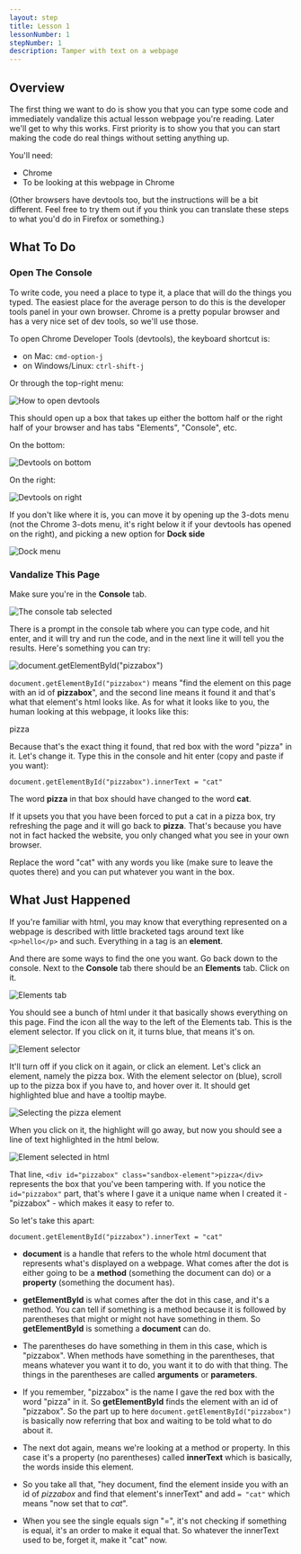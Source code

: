 ```yaml
---
layout: step
title: Lesson 1
lessonNumber: 1
stepNumber: 1
description: Tamper with text on a webpage
---
```


## Overview

The first thing we want to do is show you that you can type some code and
immediately vandalize this actual lesson webpage you're reading.  Later we'll
get to why this works.  First priority is to show you that you can start
making the code do real things without setting anything up.

You'll need:

- Chrome
- To be looking at this webpage in Chrome

(Other browsers have devtools too, but the instructions will be a bit different.
Feel free to try them out if you think you can translate these steps to what
you'd do in Firefox or something.)

## What To Do

### Open The Console

To write code, you need a place to type it, a place that will do the things
you typed.  The easiest place for the average person to do this is the
developer tools panel in your own browser.  Chrome is a pretty popular browser
and has a very nice set of dev tools, so we'll use those.

To open Chrome Developer Tools (devtools), the keyboard shortcut is:
- on Mac: `cmd-option-j`
- on Windows/Linux: `ctrl-shift-j`

Or through the top-right menu:

![How to open devtools](assets/images/devtools_menu.png)

This should open up a box that takes up either the bottom half or the right
half of your browser and has tabs "Elements", "Console", etc.

On the bottom:

![Devtools on bottom](assets/images/console_bottom.png)

On the right:

![Devtools on right](assets/images/console_right.png)

If you don't like where it is, you can move it by opening up the 3-dots
menu (not the Chrome 3-dots menu, it's right below it if your devtools
has opened on the right), and picking a new option for **Dock side**

![Dock menu](assets/images/move_dock.png)

### Vandalize This Page

Make sure you're in the **Console** tab.

![The console tab selected](assets/images/console_tab.png)

There is a prompt in the console tab where you can type code, and hit enter,
and it will try and run the code, and in the next line it will tell you the
results.  Here's something you can try:

![document.getElementById("pizzabox")](assets/images/console_command.png)

`document.getElementById("pizzabox")` means "find the element on this page
with an id of **pizzabox**", and the second line means it found it and that's
what that element's html looks like. As for what it looks like to you, the
human looking at this webpage, it looks like this:

<div id="pizzabox" class="sandbox-element">pizza</div>

Because that's the exact thing it found, that red box with the word "pizza"
in it.  Let's change it.  Type this in the console and hit enter (copy and
paste if you want):

```document.getElementById("pizzabox").innerText = "cat"```

The word **pizza** in that box should have changed to the word **cat**.

If it upsets you that you have been forced to put a cat in a pizza box, try
refreshing the page and it will go back to **pizza**.  That's because you
have not in fact hacked the website, you only changed what you see in your
own browser.

Replace the word "cat" with any words you like (make sure to leave the
quotes there) and you can put whatever you want in the box.

## What Just Happened

If you're familiar with html, you may know that everything represented on a
webpage is described with little bracketed tags around text like
`<p>hello</p>` and such.  Everything in a tag is an **element**.

And there are some ways to find the one you want.  Go back down to the console.
Next to the **Console** tab there should be an **Elements** tab.  Click on
it.

![Elements tab](assets/images/elements_tab.png)

You should see a bunch of html under it that basically shows everything on
this page.  Find the icon all the way to the left of the Elements tab.  This
is the element selector.  If you click on it, it turns blue, that means it's
on.

![Element selector](assets/images/element_selector.png)

It'll turn off if you click on it again, or click an element.  Let's
click an element, namely the pizza box.  With the element selector on (blue),
scroll up to the pizza box if you have to, and hover over it.  It should get
highlighted blue and have a tooltip maybe.

![Selecting the pizza element](assets/images/selecting_element.png)

When you click on it, the highlight will go away, but now you should see a
line of text highlighted in the html below.

![Element selected in html](assets/images/element_in_html.png)

That line, `<div id="pizzabox" class="sandbox-element">pizza</div>` represents
the box that you've been tampering with.  If you notice the `id="pizzabox"`
part, that's where I gave it a unique name when I created it - "pizzabox" -
which makes it easy to refer to.

So let's take this apart:

```document.getElementById("pizzabox").innerText = "cat"```

- **document** is a handle that refers to the whole html document that
represents what's displayed on a webpage.  What comes after the dot is either
going to be a **method** (something the document can do) or a **property**
(something the document has).

- **getElementById** is what comes after the dot in this case, and it's a
method.  You can tell if something is a method because it is followed by
parentheses that might or might not have something in them.  So
**getElementById** is something a **document** can do.

- The parentheses do have something in them in this case, which is "pizzabox".
When methods have something in the parentheses, that means whatever you want
it to do, you want it to do with that thing.  The things in the parentheses
are called **arguments** or **parameters**.

- If you remember, "pizzabox" is the name I gave the red box with the word
"pizza" in it.  So **getElementById** finds the element with an id of
"pizzabox".  So the part up to here `document.getElementById("pizzabox")`
is basically now referring that box and waiting to be told what to do about it.

- The next dot again, means we're looking at a method or property.  In this
case it's a property (no parentheses) called **innerText** which is basically,
the words inside this element.

- So you take all that, "hey document, find the element inside you with an id
of *pizzabox* and find that element's innerText" and add `= "cat"` which means
"now set that to *cat*".

- When you see the single equals sign "=", it's not checking if something is
equal, it's an order to make it equal that.  So whatever the innerText used
to be, forget it, make it "cat" now.